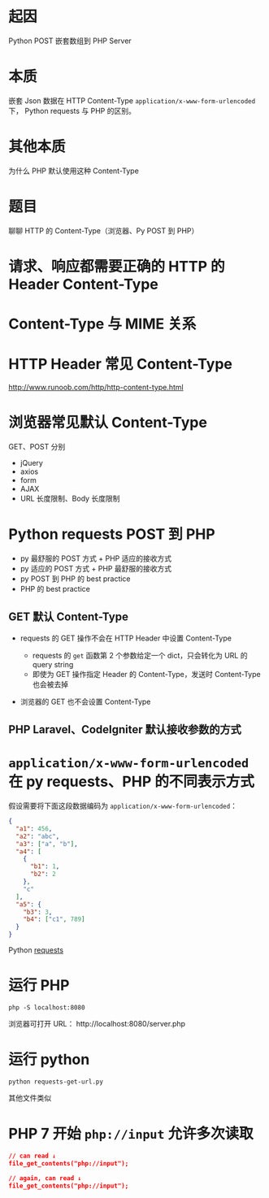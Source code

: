 # 起因
Python POST 嵌套数组到 PHP Server



# 本质

嵌套 Json 数据在 HTTP Content-Type `application/x-www-form-urlencoded` 下，
Python requests 与 PHP 的区别。

# 其他本质

为什么 PHP 默认使用这种 Content-Type

# 题目

聊聊 HTTP 的 Content-Type（浏览器、Py POST 到 PHP）

# 请求、响应都需要正确的 HTTP 的 Header Content-Type

# Content-Type 与 MIME 关系

# HTTP Header 常见 Content-Type

http://www.runoob.com/http/http-content-type.html

# 浏览器常见默认 Content-Type

GET、POST 分别

- jQuery
- axios
- form
- AJAX
- URL 长度限制、Body 长度限制

# Python requests POST 到 PHP

- py 最舒服的 POST 方式 + PHP 适应的接收方式
- py 适应的 POST 方式 + PHP 最舒服的接收方式
- py POST 到 PHP 的 best practice
- PHP 的 best practice

## GET 默认 Content-Type

- requests 的 GET 操作不会在 HTTP Header 中设置 Content-Type

  - requests 的 `get` 函数第 2 个参数给定一个 dict，只会转化为 URL 的 query string
  - 即使为 GET 操作指定 Header 的 Content-Type，发送时 Content-Type 也会被去掉

- 浏览器的 GET 也不会设置 Content-Type

## PHP Laravel、CodeIgniter 默认接收参数的方式

# `application/x-www-form-urlencoded` 在 py requests、PHP 的不同表示方式

假设需要将下面这段数据编码为 `application/x-www-form-urlencoded`：

```json
{
  "a1": 456,
  "a2": "abc",
  "a3": ["a", "b"],
  "a4": [
    {
      "b1": 1,
      "b2": 2
    },
    "c"
  ],
  "a5": {
    "b3": 3,
    "b4": ["c1", 789]
  }
}
```

Python [requests]()


# 运行 PHP
`php -S localhost:8080`

浏览器可打开 URL： http://localhost:8080/server.php

# 运行 python
`python requests-get-url.py`

其他文件类似


# PHP 7 开始 `php://input` 允许多次读取
```json
// can read ↓
file_get_contents("php://input");

// again, can read ↓
file_get_contents("php://input");
```
